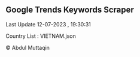 

## Google Trends Keywords Scraper 
 
Last Update 12-07-2023 , 19:30:31

Country List :
VIETNAM.json



© Abdul Muttaqin 
